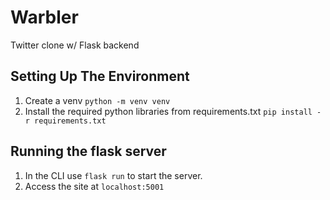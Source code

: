 # Warbler
Twitter clone w/ Flask backend


## Setting Up The Environment
1. Create a venv `python -m venv venv`
2. Install the required python libraries from requirements.txt `pip install -r requirements.txt`

## Running the flask server
1. In the CLI use `flask run` to start the server.
2. Access the site at `localhost:5001`
